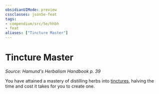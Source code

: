 ```yaml
---
obsidianUIMode: preview
cssclasses: json5e-feat
tags:
- compendium/src/5e/hhbh
- feat
aliases: ["Tincture Master"]
---
```

# Tincture Master
*Source: Hamund's Herbalism Handbook p. 39*  

You have attained a mastery of distilling herbs into [tinctures](/compendium/rules/variant-rules/tinctures-hhbh.md), halving the time and cost it takes for you to create one.